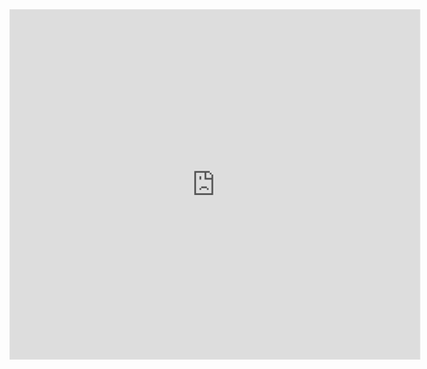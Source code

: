 <html>
 <body>
<iframe src="https://www.youtube.com/embed/K3di3QTa9vU"
width="720" height="615" frameborder="0" allowfullscreen></iframe>
 </body>
</html>

